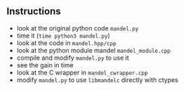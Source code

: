 
## Instructions

* look at the original python code `mandel.py`
* time it (`time python3 mandel.py`)
* look at the code in `mandel.hpp/cpp`
* look at the python module mandel `mandel_module.cpp`
* compile and modify `mandel.py` to use it
* see the gain in time
* look at the C wrapper in `mandel_cwrapper.cpp`
* modify `mandel.py` to use `libmandelc` directly with ctypes
